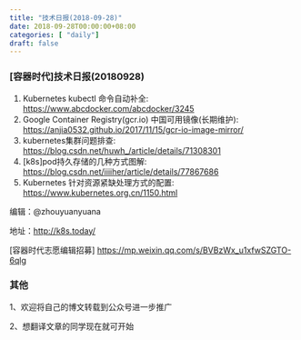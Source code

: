 ```yaml
--- 
title: "技术日报(2018-09-28)" 
date: 2018-09-28T00:00:00+08:00
categories: [ "daily"]
draft: false
---
```

### [容器时代]技术日报(20180928)

1. Kubernetes kubectl 命令自动补全: https://www.abcdocker.com/abcdocker/3245
2. Google Container Registry(gcr.io) 中国可用镜像(长期维护): https://anjia0532.github.io/2017/11/15/gcr-io-image-mirror/
3. kubernetes集群问题排查:  https://blog.csdn.net/huwh_/article/details/71308301
4. [k8s]pod持久存储的几种方式图解:  https://blog.csdn.net/iiiiher/article/details/77867686
5. Kubernetes 针对资源紧缺处理方式的配置:  https://www.kubernetes.org.cn/1150.html

编辑：@zhouyuanyuana

地址：<http://k8s.today/>

[容器时代志愿编辑招募] <https://mp.weixin.qq.com/s/BVBzWx_u1xfwSZGTO-6qlg>

### 其他

1、欢迎将自己的博文转载到公众号进一步推广

2、想翻译文章的同学现在就可开始
